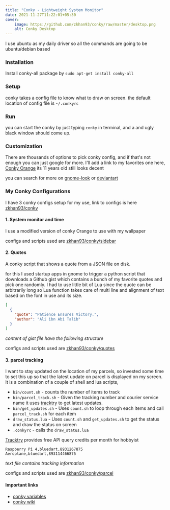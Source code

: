 ```yaml
---
title: "Conky - Lightweight System Monitor"
date: 2021-11-27T11:22:01+05:30
cover:
    image: https://github.com/zkhan93/conky/raw/master/desktop.png
    alt: Conky Desktop
---
```


I use ubuntu as my daily driver so all the commands are going to be ubuntu/debian based
### Installation
Install conky-all package by `sudo apt-get install conky-all`

### Setup
conky takes a config file to know what to draw on screen.
the default location of config file is `~/.conkyrc`

### Run
you can start the conky by just typing `conky` in terminal, and a and ugly black window should come up.

### Customization
There are thousands of options to pick conky config, and if that's not enough you can just google for more.
I'll add a link to my favorites one here, 
[Conky Orange](https://www.gnome-look.org/p/1115398/) its 11 years old still looks decent

you can search for more on [gnome-look](https://www.gnome-look.org/browse?cat=124&ord=latest) or [deviantart](https://www.deviantart.com/tag/conky)

### My Conky Configurations
I have 3 conky configs setup for my use,
link to configs is here [zkhan93/conky](https://github.com/zkhan93/conky)

#### 1. System monitor and time
I use a modified version of conky Orange to use with my wallpaper

configs and scripts used are [zkhan93/conky/sidebar](https://github.com/zkhan93/conky/tree/master/sidebar)

#### 2. Quotes
A conky script that shows a quote from a JSON file on disk.

for this I used startup apps in gnome to trigger a python script that downloads a Github gist which contains a bunch of my favorite quotes and pick one randomly. 
I had to use little bit of Lua since the quote can be arbitrarily long so Lua function takes care of multi line and alignment of text based on the font in use and its size.


```json
[
  {
    "quote": "Patience Ensures Victory.",
    "author": "Ali ibn Abi Talib"
  }
]
```
*content of gist file have the following structure*

configs and scripts used are [zkhan93/conky/quotes](https://github.com/zkhan93/conky/tree/master/quotes)

#### 3. parcel tracking
I want to stay updated on the location of my parcels, so invested some time to set this up so that the latest update on parcel is displayed on my screen.
It is a combination of a couple of shell and lua scripts, 

 - `bin/count.sh` - counts the number of items to track
 - `bin/parcel_track.sh` - Given the tracking number and courier service name it uses [tracktry](https://www.tracktry.com/) to get latest updates.
 - `bin/get_updates.sh` - Uses `count.sh` to loop through each items and call `parcel_track.sh` for each item
 - `draw_status.lua` - Uses `count.sh` and `get_updates.sh` to get the status and draw the status on screen
 - `.conkyrc` - calls the `draw_status.lua`
 
[Tracktry](https://www.tracktry.com/) provides free API query credits per month for hobbyist


```text
Raspberry Pi 4,bluedart,8931267875
Aeroplane,bluedart,893114466875
```
*text file contains tracking information*


configs and scripts used are [zkhan93/conky/parcel](https://github.com/zkhan93/conky/tree/master/parcel)


#### Important links
- [conky variables](http://conky.sourceforge.net/variables.html)
- [conky wiki](https://github.com/brndnmtthws/conky/wiki)
